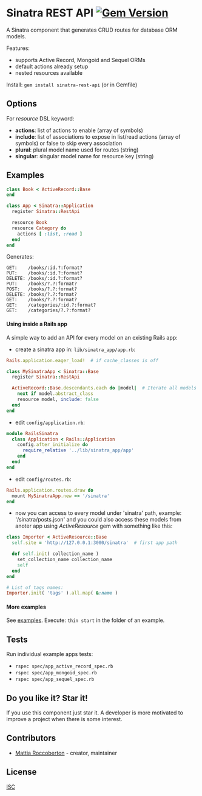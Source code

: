 # Sinatra REST API [![Gem Version](https://badge.fury.io/rb/sinatra-rest-api.svg)](https://badge.fury.io/rb/sinatra-rest-api)

A Sinatra component that generates CRUD routes for database ORM models.

Features:
- supports Active Record, Mongoid and Sequel ORMs
- default actions already setup
- nested resources available

Install: `gem install sinatra-rest-api` (or in Gemfile)

## Options

For *resource* DSL keyword:
- **actions**: list of actions to enable (array of symbols)
- **include**: list of associations to expose in list/read actions (array of symbols) or false to skip every association
- **plural**: plural model name used for routes (string)
- **singular**: singular model name for resource key (string)

## Examples

```rb
class Book < ActiveRecord::Base
end

class App < Sinatra::Application
  register Sinatra::RestApi

  resource Book
  resource Category do
    actions [ :list, :read ]
  end
end
```

Generates:

```
GET:    /books/:id.?:format?
PUT:    /books/:id.?:format?
DELETE: /books/:id.?:format?
PUT:    /books/?.?:format?
POST:   /books/?.?:format?
DELETE: /books/?.?:format?
GET:    /books/?.?:format?
GET:    /categories/:id.?:format?
GET:    /categories/?.?:format?
```

#### Using inside a Rails app

A simple way to add an API for every model on an existing Rails app:

- create a sinatra app in: `lib/sinatra_app/app.rb`:

```rb
Rails.application.eager_load!  # if cache_classes is off

class MySinatraApp < Sinatra::Base
  register Sinatra::RestApi

  ActiveRecord::Base.descendants.each do |model|  # Iterate all models
    next if model.abstract_class
    resource model, include: false
  end
end
```

- edit `config/application.rb`:

```rb
module RailsSinatra
  class Application < Rails::Application
    config.after_initialize do
      require_relative '../lib/sinatra_app/app'
    end
  end
end
```

- edit `config/routes.rb`:

```rb
Rails.application.routes.draw do
  mount MySinatraApp.new => '/sinatra'
end
```

- now you can access to every model under 'sinatra' path, example: '/sinatra/posts.json' and you could also access these models from anoter app using *ActiveResource* gem with something like this:

```rb
class Importer < ActiveResource::Base
  self.site = 'http://127.0.0.1:3000/sinatra'  # first app path

  def self.init( collection_name )
    set_collection_name collection_name
    self
  end
end

# List of tags names:
Importer.init( 'tags' ).all.map( &:name )
```

#### More examples

See [examples](examples/). Execute: `thin start` in the folder of an example.

## Tests

Run individual example apps tests:
- `rspec spec/app_active_record_spec.rb`
- `rspec spec/app_mongoid_spec.rb`
- `rspec spec/app_sequel_spec.rb`

## Do you like it? Star it!

If you use this component just star it. A developer is more motivated to improve a project when there is some interest.

## Contributors

- [Mattia Roccoberton](http://blocknot.es) - creator, maintainer

## License

[ISC](LICENSE)
